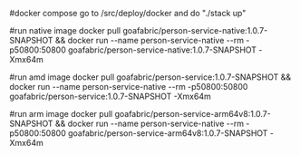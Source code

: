 #docker compose
go to /src/deploy/docker and do "./stack up"

#run native image
docker pull goafabric/person-service-native:1.0.7-SNAPSHOT && docker run --name person-service-native --rm -p50800:50800 goafabric/person-service-native:1.0.7-SNAPSHOT -Xmx64m

#run amd image
docker pull goafabric/person-service:1.0.7-SNAPSHOT && docker run --name person-service-native --rm -p50800:50800 goafabric/person-service:1.0.7-SNAPSHOT -Xmx64m

#run arm image
docker pull goafabric/person-service-arm64v8:1.0.7-SNAPSHOT && docker run --name person-service-native --rm -p50800:50800 goafabric/person-service-arm64v8:1.0.7-SNAPSHOT -Xmx64m